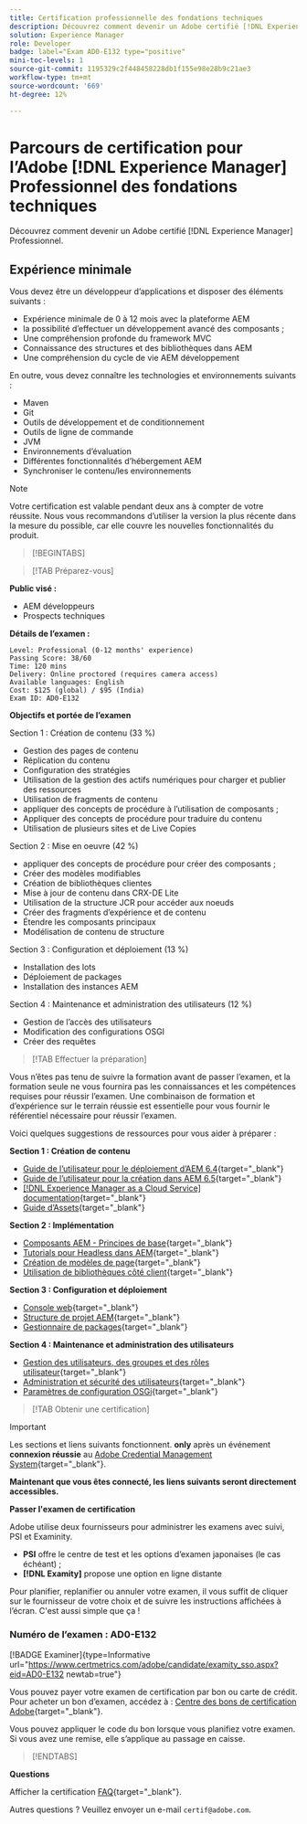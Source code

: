 ```yaml
---
title: Certification professionnelle des fondations techniques
description: Découvrez comment devenir un Adobe certifié [!DNL Experience Manager] Professionnel.
solution: Experience Manager
role: Developer
badge: label="Exam AD0-E132 type="positive"
mini-toc-levels: 1
source-git-commit: 1195329c2f448458228db1f155e98e28b9c21ae3
workflow-type: tm+mt
source-wordcount: '669'
ht-degree: 12%

---
```


# Parcours de certification pour l’Adobe [!DNL Experience Manager] Professionnel des fondations techniques

Découvrez comment devenir un Adobe certifié [!DNL Experience Manager] Professionnel.

## Expérience minimale

Vous devez être un développeur d’applications et disposer des éléments suivants :

* Expérience minimale de 0 à 12 mois avec la plateforme AEM
* la possibilité d’effectuer un développement avancé des composants ;
* Une compréhension profonde du framework MVC
* Connaissance des structures et des bibliothèques dans AEM
* Une compréhension du cycle de vie AEM développement

En outre, vous devez connaître les technologies et environnements suivants :

* Maven
* Git
* Outils de développement et de conditionnement
* Outils de ligne de commande
* JVM
* Environnements d’évaluation
* Différentes fonctionnalités d’hébergement AEM
* Synchroniser le contenu/les environnements

>[!NOTE]
>
>Votre certification est valable pendant deux ans à compter de votre réussite. Nous vous recommandons d’utiliser la version la plus récente dans la mesure du possible, car elle couvre les nouvelles fonctionnalités du produit.

>[!BEGINTABS]

>[!TAB Préparez-vous]

**Public visé :**

* AEM développeurs
* Prospects techniques

**Détails de l’examen :**

```
Level: Professional (0-12 months' experience)
Passing Score: 38/60
Time: 120 mins
Delivery: Online proctored (requires camera access)
Available languages: English
Cost: $125 (global) / $95 (India)
Exam ID: AD0-E132
```

**Objectifs et portée de l’examen**

Section 1 : Création de contenu (33 %)

* Gestion des pages de contenu
* Réplication du contenu
* Configuration des stratégies
* Utilisation de la gestion des actifs numériques pour charger et publier des ressources
* Utilisation de fragments de contenu
* appliquer des concepts de procédure à l’utilisation de composants ;
* Appliquer des concepts de procédure pour traduire du contenu
* Utilisation de plusieurs sites et de Live Copies

Section 2 : Mise en oeuvre (42 %)

* appliquer des concepts de procédure pour créer des composants ;
* Créer des modèles modifiables
* Création de bibliothèques clientes
* Mise à jour de contenu dans CRX-DE Lite
* Utilisation de la structure JCR pour accéder aux noeuds
* Créer des fragments d’expérience et de contenu
* Étendre les composants principaux
* Modélisation de contenu de structure

Section 3 : Configuration et déploiement (13 %)

* Installation des lots
* Déploiement de packages
* Installation des instances AEM

Section 4 : Maintenance et administration des utilisateurs (12 %)

* Gestion de l’accès des utilisateurs
* Modification des configurations OSGI
* Créer des requêtes

>[!TAB Effectuer la préparation]

Vous n’êtes pas tenu de suivre la formation avant de passer l’examen, et la formation seule ne vous fournira pas les connaissances et les compétences requises pour réussir l’examen. Une combinaison de formation et d’expérience sur le terrain réussie est essentielle pour vous fournir le référentiel nécessaire pour réussir l’examen.

Voici quelques suggestions de ressources pour vous aider à préparer :

**Section 1 : Création de contenu**


* [Guide de l’utilisateur pour le déploiement d’AEM 6.4](https://experienceleague.adobe.com/docs/experience-manager-64/deploying/home.html?lang=fr){target="_blank"}
* [Guide de l’utilisateur pour la création dans AEM 6.5](https://experienceleague.adobe.com/docs/experience-manager-65/authoring/home.html?lang=en){target="_blank"}
* [[!DNL Experience Manager as a Cloud Service] documentation](https://experienceleague.adobe.com/docs/experience-manager-cloud-service/content/home.html?lang=fr){target="_blank"}
* [Guide d’Assets](https://experienceleague.adobe.com/docs/experience-manager-65/assets/home.html?lang=en){target="_blank"}

**Section 2 : Implémentation**

* [Composants AEM - Principes de base](https://experienceleague.adobe.com/docs/experience-manager-65/developing/components/components-basics.html?lang=en){target="_blank"}
* [Tutorials pour Headless dans AEM](https://experienceleague.adobe.com/docs/experience-manager-learn/getting-started-with-aem-headless/overview.html?lang=fr){target="_blank"}
* [Création de modèles de page](https://experienceleague.adobe.com/docs/experience-manager-65/authoring/siteandpage/templates.html?lang=en#creating-and-managing-templates){target="_blank"}
* [Utilisation de bibliothèques côté client](https://experienceleague.adobe.com/docs/experience-manager-65/developing/introduction/clientlibs.html?lang=fr){target="_blank"}

**Section 3 : Configuration et déploiement**

* [Console web](https://experienceleague.adobe.com/docs/experience-manager-65/deploying/configuring/web-console.html?lang=en){target="_blank"}
* [Structure de projet AEM](https://experienceleague.adobe.com/docs/experience-manager-cloud-service/content/implementing/developing/aem-project-content-package-structure.html?lang=en#embedding-3rd-party-packages){target="_blank"}
* [Gestionnaire de packages](https://experienceleague.adobe.com/docs/experience-manager-65/administering/contentmanagement/package-manager.html?lang=en#what-are-packages){target="_blank"}

**Section 4 : Maintenance et administration des utilisateurs**

* [Gestion des utilisateurs, des groupes et des rôles utilisateur](https://experienceleague.adobe.com/docs/experience-manager-brand-portal/using/admin-tools/brand-portal-adding-users.html?lang=en#add-a-user){target="_blank"}
* [Administration et sécurité des utilisateurs](https://experienceleague.adobe.com/docs/experience-manager-65/administering/security/security.html?lang=fr){target="_blank"}
* [Paramètres de configuration OSGi](https://experienceleague.adobe.com/docs/experience-manager-65/deploying/configuring/osgi-configuration-settings.html?lang=en){target="_blank"}

>[!TAB Obtenir une certification]

>[!IMPORTANT]
>
>Les sections et liens suivants fonctionnent. **only**  après un événement **connexion réussie** au [Adobe Credential Management System](http://www.certmetrics.com/adobe){target="_blank"}.

**Maintenant que vous êtes connecté, les liens suivants seront directement accessibles.**

**Passer l&#39;examen de certification**

Adobe utilise deux fournisseurs pour administrer les examens avec suivi, PSI et Examinity.

* **PSI** offre le centre de test et les options d’examen japonaises (le cas échéant) ;
* **[!DNL Examity]** propose une option en ligne distante

Pour planifier, replanifier ou annuler votre examen, il vous suffit de cliquer sur le fournisseur de votre choix et de suivre les instructions affichées à l’écran. C&#39;est aussi simple que ça !

### Numéro de l’examen : AD0-E132

[!BADGE Examiner]{type=Informative url="https://www.certmetrics.com/adobe/candidate/examity_sso.aspx?eid=AD0-E132 newtab=true"}

Vous pouvez payer votre examen de certification par bon ou carte de crédit. Pour acheter un bon d’examen, accédez à : [Centre des bons de certification Adobe](https://market.xvoucher.com/adobe/global){target="_blank"}.

Vous pouvez appliquer le code du bon lorsque vous planifiez votre examen. Si vous avez une remise, elle s’applique au passage en caisse.

>[!ENDTABS]

**Questions**

Afficher la certification [FAQ](https://experienceleague.adobe.com/docs/certification/certification/faq.html?lang=en){target="_blank"}.

Autres questions ? Veuillez envoyer un e-mail `certif@adobe.com`.
